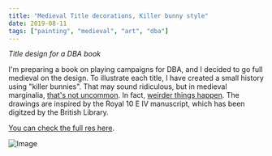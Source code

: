 ```yaml
---
title: "Medieval Title decorations, Killer bunny style"
date: 2019-08-11
tags: ["painting", "medieval", "art", "dba"]
---
```


*Title design for a DBA book*

<!--more--> 

I'm preparing a book on playing campaigns for DBA, and I decided to go full medieval on the design. To illustrate each title, I have created a small history using "killer bunnies". That may sound ridiculous, but in medieval marginalia, [that's not uncommon](https://sexycodicology.net/blog/medieval-killer-bunny/). In fact, [weirder things happen](https://sexycodicology.net/blog/killer-bunny-vacation/). The drawings are inspired by the Royal 10 E IV manuscript, which has been digitzed by the British Library.

[You can check the full res here](https://cloud.ajimenez.es/index.php/s/dQMmSogKXLLW3a2).

![Image](https://cloud.ajimenez.es/index.php/s/QPfNc6pcfcaHT6e/preview)

